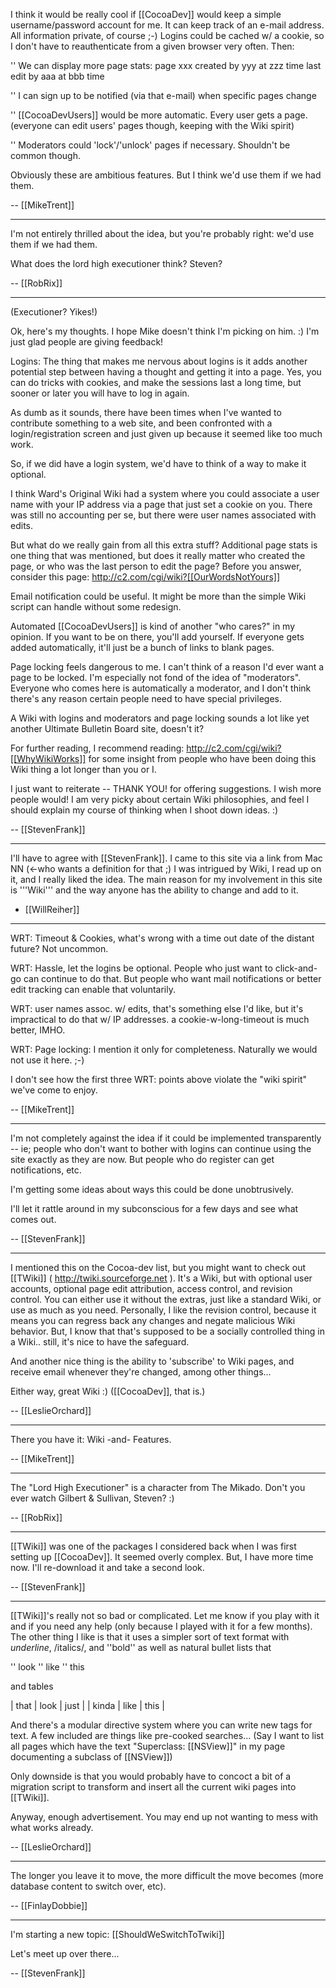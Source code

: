

I think it would be really cool if [[CocoaDev]] would keep a simple username/password account for me. It can keep track of an e-mail address. All information private, of course ;-) Logins could be cached w/ a cookie, so I don't have to reauthenticate from a given browser very often. Then:

'' We can display more page stats: 
    page xxx
    created by yyy at zzz time
    last edit by aaa at bbb time

'' I can sign up to be notified (via that e-mail) when specific pages change

'' [[CocoaDevUsers]] would be more automatic. Every user gets a page. (everyone can edit users' pages though, keeping with the Wiki spirit)

'' Moderators could 'lock'/'unlock' pages if necessary. Shouldn't be common though.



Obviously these are ambitious features. But I think we'd use them if we had them.

-- [[MikeTrent]]

----

I'm not entirely thrilled about the idea, but you're probably right: we'd use them if we had them.

What does the lord high executioner think? Steven?

-- [[RobRix]]

----

(Executioner?  Yikes!)

Ok, here's my thoughts.  I hope Mike doesn't think I'm picking on him.  :)  I'm just glad people are giving feedback!

Logins: The thing that makes me nervous about logins is it adds another potential step between having a thought and getting it into a page.  Yes, you can do tricks with cookies, and make the sessions last a long time, but sooner or later you will have to log in again.  

As dumb as it sounds, there have been times when I've wanted to contribute something to a web site, and been confronted with a login/registration screen and just  given up because it seemed like too much work.

So, if we did have a login system, we'd have to think of a way to make it optional.

I think Ward's Original Wiki had a system where you could associate a user name with your IP address via a page that just set a cookie on you.  There was still no accounting per se, but there were user names associated with edits.  

But what do we really gain from all this extra stuff?  Additional page stats is one thing that was mentioned, but does it really matter who created the page, or who was the last person to edit the page?  Before you answer, consider this page: http://c2.com/cgi/wiki?[[OurWordsNotYours]]

Email notification could be useful.  It might be more than the simple Wiki script can handle without some redesign.

Automated [[CocoaDevUsers]] is kind of another "who cares?" in my opinion.  If you want to be on there, you'll add yourself.  If everyone gets added automatically, it'll just be a bunch of links to blank pages.
 
Page locking feels dangerous to me.  I can't think of a reason I'd ever want a page to be locked.  I'm especially not fond of the idea of "moderators".  Everyone who comes here is automatically a moderator, and I don't think there's any reason certain people need to have special privileges.

A Wiki with logins and moderators and page locking sounds a lot like yet another Ultimate Bulletin Board site, doesn't it?


For further reading, I recommend reading: http://c2.com/cgi/wiki?[[WhyWikiWorks]] for some insight from people who have been doing this Wiki thing a lot longer than you or I.

I just want to reiterate -- THANK YOU! for offering suggestions.  I wish more people would!  I am very picky about certain Wiki philosophies, and feel I should explain my course of thinking when I shoot down ideas.  :)

-- [[StevenFrank]]

----

I'll have to agree with [[StevenFrank]]. I came to this site via a link from Mac NN (<-who wants a definition for that ;) I was intrigued by Wiki, I read up on it, and I really liked the idea. The main reason for my involvement in this site is '''Wiki''' and the way anyone has the ability to change and add to it.

- [[WillReiher]]

----

WRT: Timeout & Cookies, what's wrong with a time out date of the distant future? Not uncommon.

WRT: Hassle, let the logins be optional. People who just want to click-and-go can continue to do that. But people who want mail notifications or better edit tracking can enable that voluntarily.


WRT: user names assoc. w/ edits, that's something else I'd like, but it's impractical to do that w/ IP addresses. a cookie-w-long-timeout is much better, IMHO.

WRT: Page locking: I mention it only for completeness. Naturally we would not use it here. ;-)

I don't see how the first three WRT: points above violate the "wiki spirit" we've come to enjoy.

-- [[MikeTrent]]

----

I'm not completely against the idea if it could be implemented transparently -- ie; people who don't want to bother with logins can continue using the site exactly as they are now.  But people who do register can get notifications, etc.

I'm getting some ideas about ways this could be done unobtrusively.

I'll let it rattle around in my subconscious for a few days and see what comes out.

-- [[StevenFrank]]

----

I mentioned this on the Cocoa-dev list, but you might want to check out [[TWiki]] ( http://twiki.sourceforge.net ).  It's a Wiki, but with optional user accounts, optional page edit attribution, access control, and revision control.  You can either use it without the extras, just like a standard Wiki, or use as much as you need.  Personally, I like the revision control, because it means you can regress back any changes and negate malicious Wiki behavior.  But, I know that that's supposed to be a socially controlled thing in a Wiki.. still, it's nice to have the safeguard.

And another nice thing is the ability to 'subscribe' to Wiki pages, and receive email whenever they're changed, among other things...

Either way, great Wiki :)  ([[CocoaDev]], that is.)

-- [[LeslieOrchard]]

----

There you have it: Wiki -and- Features. 

-- [[MikeTrent]]

----

The "Lord High Executioner" is a character from The Mikado. Don't you ever watch Gilbert & Sullivan, Steven? :)

-- [[RobRix]]

----

[[TWiki]] was one of the packages I considered back when I was first setting up [[CocoaDev]].  It seemed overly complex.  But, I have more time now.  I'll re-download it and take a second look.

-- [[StevenFrank]]

----

[[TWiki]]'s really not so bad or complicated.  Let me know if you play with it and if you need any help (only because I played with it for a few months).  The other thing I like is that it uses a simpler sort of text format with _underline_, /italics/, and ''bold'' as well as natural bullet lists that

'' look
'' like
'' this

and tables

| that | look | just |
| kinda | like | this |

And there's a modular directive system where you can write new tags for text.  A few included are things like pre-cooked searches...  (Say I want to list all pages which have the text "Superclass: [[NSView]]" in my page documenting a subclass of [[NSView]])

Only downside is that you would probably have to concoct a bit of a migration script to transform and insert all the current wiki pages into [[TWiki]].

Anyway, enough advertisement.  You may end up not wanting to mess with what works already.  

-- [[LeslieOrchard]]

----

The longer you leave it to move, the more difficult the move becomes (more database content to switch over, etc).

-- [[FinlayDobbie]]

----

I'm starting a new topic: [[ShouldWeSwitchToTwiki]]

Let's meet up over there...

-- [[StevenFrank]]